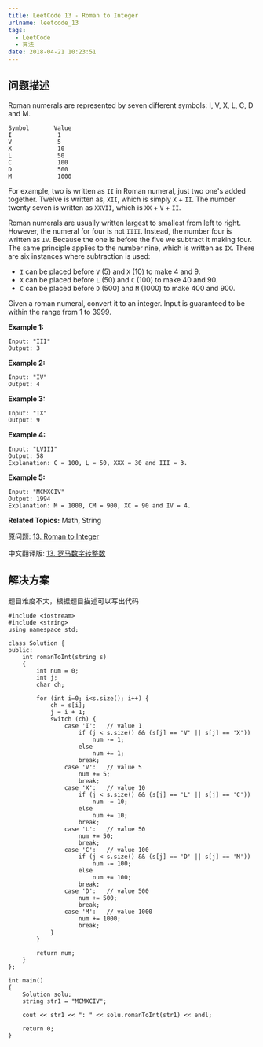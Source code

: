 ```yaml
---
title: LeetCode 13 - Roman to Integer
urlname: leetcode_13
tags:
  - LeetCode
  - 算法
date: 2018-04-21 10:23:51
---
```


## 问题描述

Roman numerals are represented by seven different symbols: I, V, X, L, C, D and M.

```
Symbol       Value
I             1
V             5
X             10
L             50
C             100
D             500
M             1000
```

For example, two is written as `II` in Roman numeral, just two one's added together. Twelve is written as, `XII`, which is simply `X` + `II`. The number twenty seven is written as `XXVII`, which is `XX` + `V` + `II`.

Roman numerals are usually written largest to smallest from left to right. However, the numeral for four is not `IIII`. Instead, the number four is written as `IV`. Because the one is before the five we subtract it making four. The same principle applies to the number nine, which is written as `IX`. There are six instances where subtraction is used:

* `I` can be placed before `V` (5) and `X` (10) to make 4 and 9.
* `X` can be placed before `L` (50) and `C` (100) to make 40 and 90.
* `C` can be placed before `D` (500) and `M` (1000) to make 400 and 900.

Given a roman numeral, convert it to an integer. Input is guaranteed to be within the range from 1 to 3999.

__Example 1:__

```
Input: "III"
Output: 3
```

__Example 2:__

```
Input: "IV"
Output: 4
```

__Example 3:__

```
Input: "IX"
Output: 9
```

__Example 4:__

```
Input: "LVIII"
Output: 58
Explanation: C = 100, L = 50, XXX = 30 and III = 3.
```

__Example 5:__

```
Input: "MCMXCIV"
Output: 1994
Explanation: M = 1000, CM = 900, XC = 90 and IV = 4.
```

__Related Topics:__ Math, String

原问题: [13. Roman to Integer](https://leetcode.com/problems/roman-to-integer/description/)

中文翻译版: [13. 罗马数字转整数](https://leetcode-cn.com/problems/roman-to-integer/description/)

## 解决方案

题目难度不大，根据题目描述可以写出代码

```
#include <iostream>
#include <string>
using namespace std;

class Solution {
public:
    int romanToInt(string s)
    {
        int num = 0;
        int j;
        char ch;

        for (int i=0; i<s.size(); i++) {
            ch = s[i];
            j = i + 1;
            switch (ch) {
                case 'I':   // value 1
                    if (j < s.size() && (s[j] == 'V' || s[j] == 'X'))
                        num -= 1;
                    else
                        num += 1;
                    break;
                case 'V':   // value 5
                    num += 5;
                    break;
                case 'X':   // value 10
                    if (j < s.size() && (s[j] == 'L' || s[j] == 'C'))
                        num -= 10;
                    else
                        num += 10;
                    break;
                case 'L':   // value 50
                    num += 50;
                    break;
                case 'C':   // value 100
                    if (j < s.size() && (s[j] == 'D' || s[j] == 'M'))
                        num -= 100;
                    else
                        num += 100;
                    break;
                case 'D':   // value 500
                    num += 500;
                    break;
                case 'M':   // value 1000
                    num += 1000;
                    break;
            }
        }

        return num;
    }
};

int main()
{
    Solution solu;
    string str1 = "MCMXCIV";

    cout << str1 << ": " << solu.romanToInt(str1) << endl;

    return 0;
}
```
